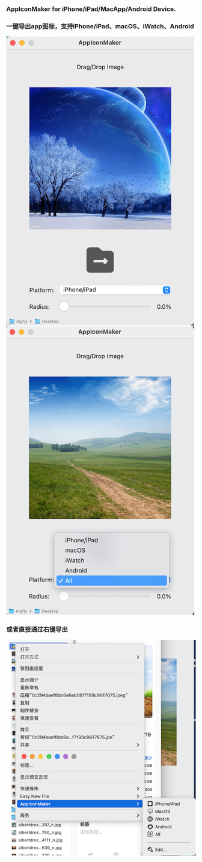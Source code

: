 ### AppIconMaker for iPhone/iPad/MacApp/Android Device.
### 一键导出app图标，支持iPhone/iPad、macOS、iWatch、Android
![screenshot](./images/screenshot.png)
![screenshot](./images/screenshot2.png)

### 或者直接通过右键导出
![screenshot](./images/screenshot3.png)